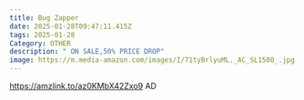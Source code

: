 ```yaml
---
title: Bug Zapper
date: 2025-01-28T09:47:11.415Z
tags: 2025-01-28
Category: OTHER
description: " ON SALE,50% PRICE DROP"
image: https://m.media-amazon.com/images/I/71tyBrlyuML._AC_SL1500_.jpg
---
```

https://amzlink.to/az0KMbX42Zxo9   AD